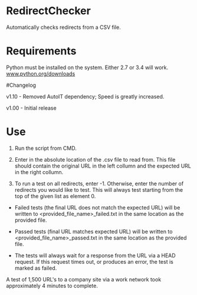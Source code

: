 RedirectChecker
===============

Automatically checks redirects from a CSV file.


Requirements
===============

Python must be installed on the system. Either 2.7 or 3.4 will work.
www.python.org/downloads


#Changelog


v1.10 - Removed AutoIT dependency; Speed is greatly increased.

v1.00 - Initial release


Use
================

1. Run the script from CMD.

2. Enter in the absolute location of the .csv file to read from. This file should contain the original URL in the left collumn and the expected URL in the right collumn.

3. To run a test on all redirects, enter -1. Otherwise, enter the number of redirects you would like to test. This will always test starting from the top of the given list as element 0.
 


* Failed tests (the final URL does not match the expected URL) will be written to <provided_file_name>_failed.txt in the same location as the provided file.

* Passed tests (final URL matches expected URL) will be written to <provided_file_name>_passed.txt in the same location as the provided file.

* The tests will always wait for a response from the URL via a HEAD request. If this request times out, or produces an error, the test is marked as failed.

A test of 1,500 URL's to a company site via a work network took approximately 4 minutes to complete.
